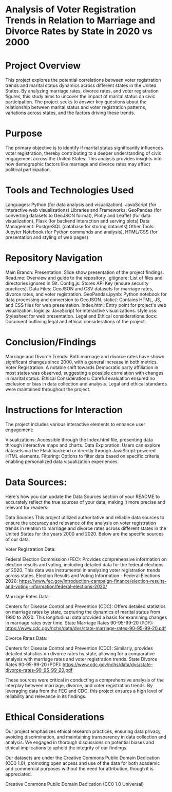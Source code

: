 # Analysis of Voter Registration Trends in Relation to Marriage and Divorce Rates by State in 2020 vs 2000

# Project Overview
This project explores the potential correlations between voter registration trends and marital status dynamics across different states in the United States. By analyzing marriage rates, divorce rates, and voter registration figures, this study aims to uncover the impact of marital status on civic participation. The project seeks to answer key questions about the relationship between marital status and voter registration patterns, variations across states, and the factors driving these trends.

# Purpose
The primary objective is to identify if marital status significantly influences voter registration, thereby contributing to a deeper understanding of civic engagement across the United States. This analysis provides insights into how demographic factors like marriage and divorce rates may affect political participation.

# Tools and Technologies Used
Languages: Python (for data analysis and visualization), JavaScript (for interactive web visualizations)
Libraries and Frameworks: GeoPandas (for converting datasets to GeoJSON format), Plotly and Leaflet (for data visualization), Flask (for backend interaction and serving plots)
Data Management: PostgreSQL (database for storing datasets)
Other Tools: Jupyter Notebook (for Python commands and analysis), HTML/CSS (for presentation and styling of web pages)

# Repository Navigation
Main Branch:
Presentation: Slide show presentation of the project findings.
Read.me: Overview and guide to the repository.
.gitignore: List of files and directories ignored in Git.
Config.js: Stores API Key (ensure security practices).
Data Files: GeoJSON and CSV datasets for marriage rates, divorce rates, and voter registration.
GeoPandas.ipynb: Python notebook for data processing and conversion to GeoJSON.
static/: Contains HTML, JS, and CSS files for web presentation.
Index.html: Entry point for project's web visualization.
logic.js: JavaScript for interactive visualizations.
style.css: Stylesheet for web presentation.
Legal and Ethical considerations.docx: Document outlining legal and ethical considerations of the project.

# Conclusion/Findings
Marriage and Divorce Trends: Both marriage and divorce rates have shown significant changes since 2000, with a general increase in both metrics.
Voter Registration: A notable shift towards Democratic party affiliation in most states was observed, suggesting a possible correlation with changes in marital status.
Ethical Considerations: Careful evaluation ensured no exclusion or bias in data collection and analysis. Legal and ethical standards were maintained throughout the project.

# Instructions for Interaction
The project includes various interactive elements to enhance user engagement:

Visualizations: Accessible through the Index.html file, presenting data through interactive maps and charts.
Data Exploration: Users can explore datasets via the Flask backend or directly through JavaScript-powered HTML elements.
Filtering: Options to filter data based on specific criteria, enabling personalized data visualization experiences.

# Data Sources:

Here's how you can update the Data Sources section of your README to accurately reflect the true sources of your data, making it more precise and relevant for readers:

Data Sources
This project utilized authoritative and reliable data sources to ensure the accuracy and relevance of the analysis on voter registration trends in relation to marriage and divorce rates across different states in the United States for the years 2000 and 2020. Below are the specific sources of our data:

Voter Registration Data:

Federal Election Commission (FEC): Provides comprehensive information on election results and voting, including detailed data for the federal elections of 2020. This data was instrumental in analyzing voter registration trends across states.
Election Results and Voting Information - Federal Elections 2020: https://www.fec.gov/introduction-campaign-finance/election-results-and-voting-information/federal-elections-2020/

Marriage Rates Data:

Centers for Disease Control and Prevention (CDC): Offers detailed statistics on marriage rates by state, capturing the dynamics of marital status from 1990 to 2020. This longitudinal data provided a basis for examining changes in marriage rates over time.
State Marriage Rates 90-95-99-20 (PDF): https://www.cdc.gov/nchs/data/dvs/state-marriage-rates-90-95-99-20.pdf

Divorce Rates Data:

Centers for Disease Control and Prevention (CDC): Similarly, provides detailed statistics on divorce rates by state, allowing for a comparative analysis with marriage rates and voter registration trends.
State Divorce Rates 90-95-99-20 (PDF): https://www.cdc.gov/nchs/data/dvs/state-divorce-rates-90-95-99-20.pdf

These sources were critical in conducting a comprehensive analysis of the interplay between marriage, divorce, and voter registration trends. By leveraging data from the FEC and CDC, this project ensures a high level of reliability and relevance in its findings.

# Ethical Considerations
Our project emphasizes ethical research practices, ensuring data privacy, avoiding discrimination, and maintaining transparency in data collection and analysis. We engaged in thorough discussions on potential biases and ethical implications to uphold the integrity of our findings.

Our datasets are under the Creative Commons Public Domain Dedication (CC0 1.0), promoting open access and use of the data for both academic and commercial purposes without the need for attribution, though it is appreciated.

Creative Commons Public Domain Dedication (CC0 1.0 Universal)
